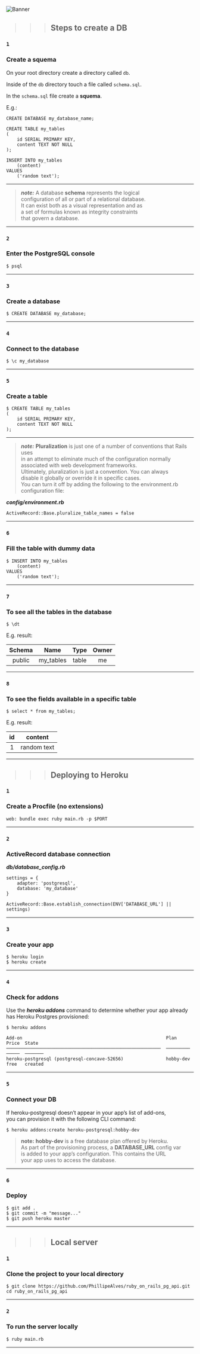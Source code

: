 ![Banner](/public/ruby-on-rails-banner.gif)

>>>## Steps to create a DB


### `1`

### Create a squema

On your root directory create a directory called `db`. 

Inside of the `db` directory touch a file called `schema.sql`.

In the `schema.sql` file create a **squema**.

E.g.:

```
CREATE DATABASE my_database_name;

CREATE TABLE my_tables
(
    id SERIAL PRIMARY KEY,
    content TEXT NOT NULL
);

INSERT INTO my_tables
    (content)
VALUES
    ('random text');

```
---
> **_note:_** A database **schema** represents the logical <br/>
 configuration of all or part of a relational database.<br/>
It can exist both as a visual representation and as  <br/> 
a set of formulas known as integrity constraints <br/> 
that govern a database. 

---

### `2`

### Enter the PostgreSQL console

```
$ psql
```
---

### `3`

### Create a database

```
$ CREATE DATABASE my_database;
```
---

### `4`

### Connect to the database

```
$ \c my_database
```

---

### `5`

### Create a table

```
$ CREATE TABLE my_tables
(
    id SERIAL PRIMARY KEY,
    content TEXT NOT NULL
);
```

---
> **_note:_**  **Pluralization** is just one of a number of conventions that Rails uses <br/> 
in an attempt to eliminate much of the configuration normally <br/>
associated with web development frameworks. <br/>
Ultimately, pluralization is just a convention. You can always <br/>
disable it globally or override it in specific cases. <br/>
You can turn it off by adding the following to the environment.rb configuration file:

**_config/environment.rb_**

```
ActiveRecord::Base.pluralize_table_names = false 
```

---

### `6`

### Fill the table with dummy data

```
$ INSERT INTO my_tables
    (content)
VALUES
    ('random text');
```

---

### `7`

### To see all the tables in the database


```
$ \dt
```

E.g. result:
          
| Schema |    Name   | Type  |  Owner  |
| :----: | :-------: | :---: | :-----: |
| public | my_tables | table |   me    |

--- 

### `8`

### To see the fields available in a specific table

```
$ select * from my_tables;
```

E.g. result:

|  id |   content    |
| :-: | :----------: | 
|  1  |  random text |

---

>>>## Deploying to Heroku

### `1`

### Create a Procfile (no extensions)

```
web: bundle exec ruby main.rb -p $PORT
```
---

### `2`

### ActiveRecord database connection

***db/database_config.rb***

```
settings = {
    adapter: 'postgresql',
    database: 'my_database'
}

ActiveRecord::Base.establish_connection(ENV['DATABASE_URL'] || settings)
```
---

### `3`

### Create your app

```
$ heroku login
$ heroku create
```
---

### `4`

### Check for addons

Use the **_heroku addons_** command to determine whether your app already </br>
has Heroku Postgres provisioned:

```
$ heroku addons

Add-on                                                      Plan       Price  State
──────────────────────────────────────────────────────────  ─────────  ─────  ───────
heroku-postgresql (postgresql-concave-52656)                hobby-dev  free   created
```
---

### `5`

### Connect your DB

If heroku-postgresql doesn’t appear in your app’s list of add-ons, </br>
you can provision it with the following CLI command:

```
$ heroku addons:create heroku-postgresql:hobby-dev
```

> **note:** **hobby-dev** is a free database plan offered by Heroku. </br>
As part of the provisioning process, a **DATABASE_URL** config var </br>
is added to your app’s configuration. This contains the URL </br>
your app uses to access the database.

---

### `6`

### Deploy

```
$ git add .
$ git commit -m "message..."
$ git push heroku master
```
---


>>>## Local server


### `1`

### Clone the project to your local directory

```
$ git clone https://github.com/PhillipeAlves/ruby_on_rails_pg_api.git cd ruby_on_rails_pg_api
```
---

### `2`

### To run the server locally

```
$ ruby main.rb
```
---





